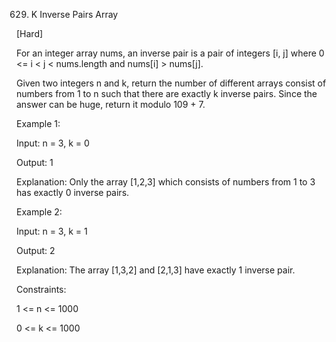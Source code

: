 629. K Inverse Pairs Array

[Hard]

For an integer array nums, an inverse pair is a pair of integers [i, j] where 0 <= i < j < nums.length and nums[i] > nums[j].

Given two integers n and k, return the number of different arrays consist of numbers from 1 to n such that there are exactly k inverse pairs. Since the answer can be huge, return it modulo 109 + 7.

Example 1:

Input: n = 3, k = 0

Output: 1

Explanation: Only the array [1,2,3] which consists of numbers from 1 to 3 has exactly 0 inverse pairs.

Example 2:

Input: n = 3, k = 1

Output: 2

Explanation: The array [1,3,2] and [2,1,3] have exactly 1 inverse pair.


Constraints:

1 <= n <= 1000

0 <= k <= 1000